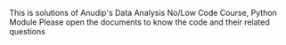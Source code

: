 This is solutions of Anudip's Data Analysis No/Low Code Course, Python Module Please open the documents to know the code and their related questions
